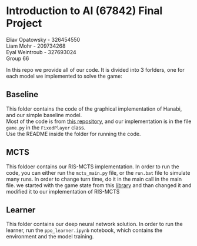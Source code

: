 # Introduction to AI (67842) Final Project
Eliav Opatowsky - 326454550  
Liam Mohr - 209734268  
Eyal Weintroub - 327693024  
Group 66

In this repo we provide all of our code. It is divided into 3 forlders, one for each model we implemented to solve the game:

## Baseline
This folder contains the code of the graphical implementation of Hanabi, and our simple baseline model.  
Most of the code is from [this repository](https://github.com/yawgmoth/pyhanabi), and our implementation is in the file `game.py` in the `FixedPlayer` class.  
Use the README inside the folder for running the code.

## MCTS
This foldoer contains our RIS-MCTS implementation. In order to run the code, you can either run the `mcts_main.py` file, or the `run.bat` file to simulate many runs.
In order to change turn time, do it in the main call in the main file. we started with the game state from this 
[library](https://github.com/git-pushz/hanabi-mcts) and than changed it and modified it to our implementation of 
RIS-MCTS

## Learner
This folder contains our deep neural network solution. In order to run the learner, run the `ppo_learner.ipynb` notebook, which contains the environment and the model training.
